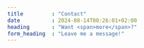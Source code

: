 ```yaml
---
title         : "Contact"
date          : 2024-08-14T00:26:01+02:00
heading       : "Want <span>more</span>?"
form_heading  : "Leave me a message!"
---
```

